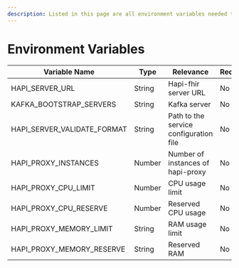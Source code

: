 ```yaml
---
description: Listed in this page are all environment variables needed to run Hapi-proxy.
---
```


# Environment Variables

<table><thead><tr><th width="244">Variable Name</th><th width="96">Type</th><th width="171">Relevance</th><th width="102">Required</th><th>Default</th></tr></thead><tbody><tr><td>HAPI_SERVER_URL</td><td>String</td><td>Hapi-fhir server URL</td><td>No</td><td>http://hapi-fhir:8080/fhir</td></tr><tr><td>KAFKA_BOOTSTRAP_SERVERS</td><td>String</td><td>Kafka server</td><td>No</td><td>kafka:9092</td></tr><tr><td>HAPI_SERVER_VALIDATE_FORMAT</td><td>String</td><td>Path to the service configuration file</td><td>No</td><td>kibana-kibana.yml </td></tr><tr><td>HAPI_PROXY_INSTANCES</td><td>Number</td><td>Number of instances of hapi-proxy</td><td>No</td><td>1</td></tr><tr><td>HAPI_PROXY_CPU_LIMIT</td><td>Number</td><td>CPU usage limit</td><td>No</td><td>0</td></tr><tr><td>HAPI_PROXY_CPU_RESERVE</td><td>Number</td><td>Reserved CPU usage</td><td>No</td><td>0.05</td></tr><tr><td>HAPI_PROXY_MEMORY_LIMIT</td><td>String</td><td>RAM usage limit</td><td>No</td><td>3G</td></tr><tr><td>HAPI_PROXY_MEMORY_RESERVE</td><td>String</td><td>Reserved RAM</td><td>No</td><td>500M</td></tr></tbody></table>
